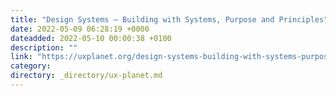 ```yaml
---
title: "Design Systems — Building with Systems, Purpose and Principles"
date: 2022-05-09 06:28:19 +0000
dateadded: 2022-05-10 00:00:38 +0100
description: ""
link: "https://uxplanet.org/design-systems-building-with-systems-purpose-and-principles-ed6c2c8963bc?source=rss----819cc2aaeee0---4"
category:
directory: _directory/ux-planet.md
---
```

